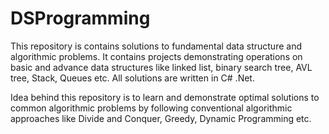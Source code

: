 # DSProgramming
This repository is contains solutions to fundamental data structure and algorithmic problems. It contains projects demonstrating operations
on basic and advance data structures like linked list, binary search tree, AVL tree, Stack, Queues etc. All solutions are written in C# .Net. 

Idea behind this repository is to learn and demonstrate optimal solutions to common algorithmic problems by following conventional algorithmic approaches like Divide and Conquer, Greedy, Dynamic Programming etc.

